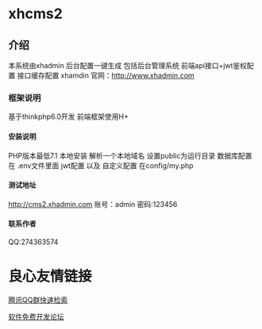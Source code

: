# xhcms2

## 介绍
本系统由xhadmin 后台配置一键生成 包括后台管理系统 前端api接口+jwt鉴权配置 接口缓存配置
xhamdin  官网：http://www.xhadmin.com

### 框架说明
基于thinkphp6.0开发 前端框架使用H+

#### 安装说明
PHP版本最低7.1
本地安装 解析一个本地域名 设置public为运行目录
数据库配置 在 .env文件里面
jwt配置 以及 自定义配置 在config/my.php


#### 测试地址
http://cms2.xhadmin.com
账号：admin   密码:123456

#### 联系作者
QQ:274363574


 # 良心友情链接

[腾讯QQ群快速检索](http://u.720life.cn/s/8cf73f7c)

[软件免费开发论坛](http://u.720life.cn/s/bbb01dc0)